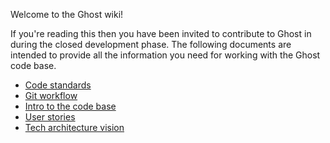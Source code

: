 Welcome to the Ghost wiki!

If you're reading this then you have been invited to contribute to Ghost in during the closed development phase. The following documents are intended to provide all the information you need for working with the Ghost code base.

* [Code standards](Code-standards)
* [Git workflow](Git-workflow)
* [Intro to the code base](Code-Structure)
* [User stories](User-Stories)
* [Tech architecture vision](Tech-architecture-vision)